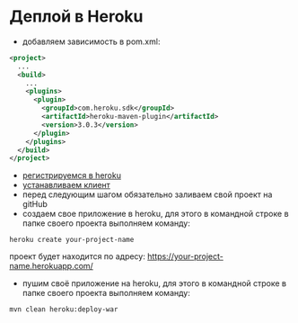 # Деплой в Heroku

- добавляем зависимость в pom.xml:

```xml
<project>
  ...
  <build>
    ...
    <plugins>
      <plugin>
        <groupId>com.heroku.sdk</groupId>
        <artifactId>heroku-maven-plugin</artifactId>
        <version>3.0.3</version>
      </plugin>
    </plugins>
  </build>
</project>
```
- [регистрируемся в heroku](https://signup.heroku.com/)
- [устанавливаем клиент](https://devcenter.heroku.com/articles/heroku-cli)
- перед следующим шагом обязательно заливаем свой проект на gitHub
- создаем свое приложение в heroku, для этого в командной строке в папке своего проекта выполняем команду:

```heroku create your-project-name```

проект будет находится по адресу: https://your-project-name.herokuapp.com/

- пушим своё приложение на heroku, для этого в командной строке в папке своего проекта выполняем команду:

```mvn clean heroku:deploy-war```
